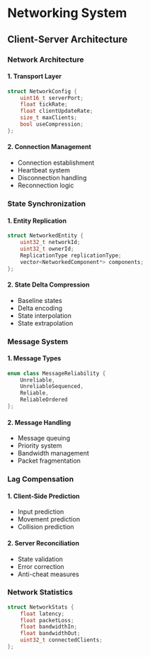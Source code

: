 # Networking System
## Client-Server Architecture

### Network Architecture

#### 1. Transport Layer
```cpp
struct NetworkConfig {
    uint16_t serverPort;
    float tickRate;
    float clientUpdateRate;
    size_t maxClients;
    bool useCompression;
};
```

#### 2. Connection Management
- Connection establishment
- Heartbeat system
- Disconnection handling
- Reconnection logic

### State Synchronization

#### 1. Entity Replication
```cpp
struct NetworkedEntity {
    uint32_t networkId;
    uint32_t ownerId;
    ReplicationType replicationType;
    vector<NetworkedComponent*> components;
};
```

#### 2. State Delta Compression
- Baseline states
- Delta encoding
- State interpolation
- State extrapolation

### Message System

#### 1. Message Types
```cpp
enum class MessageReliability {
    Unreliable,
    UnreliableSequenced,
    Reliable,
    ReliableOrdered
};
```

#### 2. Message Handling
- Message queuing
- Priority system
- Bandwidth management
- Packet fragmentation

### Lag Compensation

#### 1. Client-Side Prediction
- Input prediction
- Movement prediction
- Collision prediction

#### 2. Server Reconciliation
- State validation
- Error correction
- Anti-cheat measures

### Network Statistics
```cpp
struct NetworkStats {
    float latency;
    float packetLoss;
    float bandwidthIn;
    float bandwidthOut;
    uint32_t connectedClients;
};
```